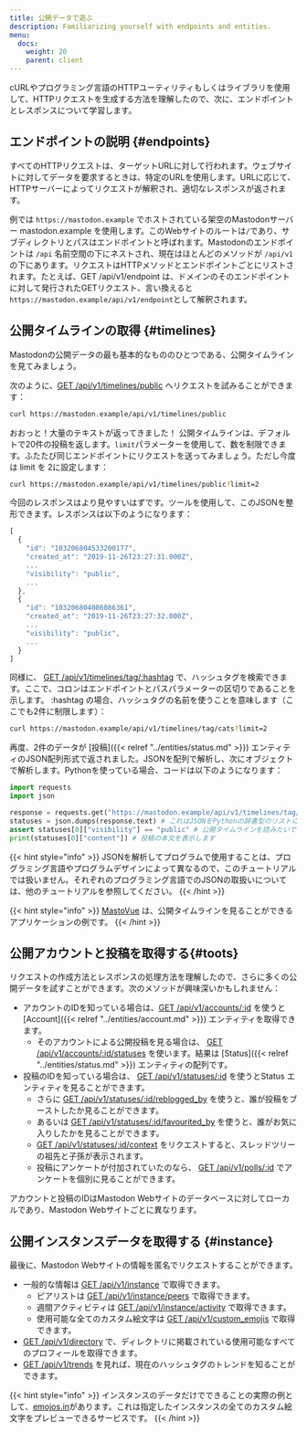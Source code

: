 ```yaml
---
title: 公開データで遊ぶ
description: Familiarizing yourself with endpoints and entities.
menu:
  docs:
    weight: 20
    parent: client
---
```


cURLやプログラミング言語のHTTPユーティリティもしくはライブラリを使用して、HTTPリクエストを生成する方法を理解したので、次に、エンドポイントとレスポンスについて学習します。

## エンドポイントの説明 {#endpoints}

すべてのHTTPリクエストは、ターゲットURLに対して行われます。ウェブサイトに対してデータを要求するときは、特定のURLを使用します。URLに応じて、HTTPサーバーによってリクエストが解釈され、適切なレスポンスが返されます。

例では `https://mastodon.example` でホストされている架空のMastodonサーバー mastodon.example を使用します。このWebサイトのルートは`/`であり、サブディレクトリとパスはエンドポイントと呼ばれます。Mastodonのエンドポイントは `/api` 名前空間の下にネストされ、現在はほとんどのメソッドが `/api/v1` の下にあります。リクエストはHTTPメソッドとエンドポイントごとにリストされます。たとえば、GET /api/v1/endpoint は、ドメインのそのエンドポイントに対して発行されたGETリクエスト、言い換えると`https://mastodon.example/api/v1/endpoint`として解釈されます。


## 公開タイムラインの取得 {#timelines}

Mastodonの公開データの最も基本的なもののひとつである、公開タイムラインを見てみましょう。

次のように、[GET /api/v1/timelines/public](../methods/timelines/#public-timeline) へリクエストを試みることができます：

```bash
curl https://mastodon.example/api/v1/timelines/public
```

おおっと！大量のテキストが返ってきました！ 公開タイムラインは、デフォルトで20件の投稿を返します。`limit`パラメーターを使用して、数を制限できます。ふたたび同じエンドポイントにリクエストを送ってみましょう。ただし今度は limit を 2に設定します：

```bash
curl https://mastodon.example/api/v1/timelines/public?limit=2
```

今回のレスポンスはより見やすいはずです。ツールを使用して、このJSONを整形できます。レスポンスは以下のようになります：


```javascript
[
  {
    "id": "103206804533200177",
    "created_at": "2019-11-26T23:27:31.000Z",
    ...
    "visibility": "public",
    ...
  },
  {
    "id": "103206804086086361",
    "created_at": "2019-11-26T23:27:32.000Z",
    ...
    "visibility": "public",
    ...
  }
]
```

同様に、 [GET /api/v1/timelines/tag/:hashtag](../methods/timelines/#hashtag-timeline) で、ハッシュタグを検索できます。ここで、コロンはエンドポイントとパスパラメーターの区切りであることを示します。 :hashtag の場合、ハッシュタグの名前を使うことを意味します（ここでも2件に制限します）：

```bash
curl https://mastodon.example/api/v1/timelines/tag/cats?limit=2
```

再度、2件のデータが [投稿]({{< relref "../entities/status.md" >}}) エンティティのJSON配列形式で返されました。JSONを配列で解析し、次にオブジェクトで解析します。Pythonを使っている場合、コードは以下のようになります：

```python
import requests
import json

response = requests.get("https://mastodon.example/api/v1/timelines/tag/cats?limit=2")
statuses = json.dumps(response.text) # これはJSONをPythonの辞書型のリストに変換します
assert statuses[0]["visibility"] == "public" # 公開タイムラインを読みたいです
print(statuses[0]["content"]) # 投稿の本文を表示します
```

{{< hint style="info" >}}
JSONを解析してプログラムで使用することは、プログラミング言語やプログラムデザインによって異なるので、このチュートリアルでは扱いません。それぞれのプログラミング言語でのJSONの取扱いについては、他のチュートリアルを参照してください。
{{< /hint >}}

{{< hint style="info" >}}
[MastoVue](https://mastovue.glitch.me) は、公開タイムラインを見ることができるアプリケーションの例です。
{{< /hint >}}

## 公開アカウントと投稿を取得する{#toots}

リクエストの作成方法とレスポンスの処理方法を理解したので、さらに多くの公開データを試すことができます。次のメソッドが興味深いかもしれません：

* アカウントのIDを知っている場合は、[GET /api/v1/accounts/:id](../methods/accounts/#account) を使うと [Account]({{< relref "../entities/account.md" >}}) エンティティを取得できます。
  * そのアカウントによる公開投稿を見る場合は、 [GET /api/v1/accounts/:id/statuses](../methods/accounts/#statuses) を使います。結果は [Status]({{< relref "../entities/status.md" >}}) エンティティの配列です。
* 投稿のIDを知っている場合は、 [GET /api/v1/statuses/:id](../methods/statuses/#view-specific-status) を使うとStatus エンティティを見ることができます。
  * さらに [GET /api/v1/statuses/:id/reblogged\_by](../methods/statuses/#boosted-by) を使うと、誰が投稿をブーストしたか見ることができます。
  * あるいは [GET /api/v1/statuses/:id/favourited\_by](../methods/statuses/#favourited-by) を使うと、誰がお気に入りしたかを見ることができます。
  * [GET /api/v1/statuses/:id/context](../methods/statuses/#parent-and-child-statuses) をリクエストすると、スレッドツリーの祖先と子孫が表示されます。
  * 投稿にアンケートが付加されていたのなら、 [GET /api/v1/polls/:id](../methods/statuses/polls.md#view-a-poll) でアンケートを個別に見ることができます。

アカウントと投稿のIDはMastodon Webサイトのデータベースに対してローカルであり、Mastodon Webサイトごとに異なります。

## 公開インスタンスデータを取得する {#instance}

最後に、Mastodon Webサイトの情報を匿名でリクエストすることができます。

* 一般的な情報は [GET /api/v1/instance](../methods/instance/#fetch-instance) で取得できます。
  * ピアリストは [GET /api/v1/instance/peers](../methods/instance/#list-of-connected-domains) で取得できます。
  * 週間アクティビティは [GET /api/v1/instance/activity](../methods/instance/#weekly-activity) で取得できます。
  * 使用可能な全てのカスタム絵文字は [GET /api/v1/custom\_emojis](../methods/instance/custom_emojis.md#custom-emoji) で取得できます。
* [GET /api/v1/directory](../methods/instance/directory.md#view-profile-directory) で、ディレクトリに掲載されている使用可能なすべてのプロフィールを取得できます。
* [GET /api/v1/trends](../methods/instance/trends.md#trending-tags) を見れば、現在のハッシュタグのトレンドを知ることができます。

{{< hint style="info" >}}
インスタンスのデータだけでできることの実際の例として、[emojos.in](https://emojos.in/)があります。これは指定したインスタンスの全てのカスタム絵文字をプレビューできるサービスです。
{{< /hint >}}

